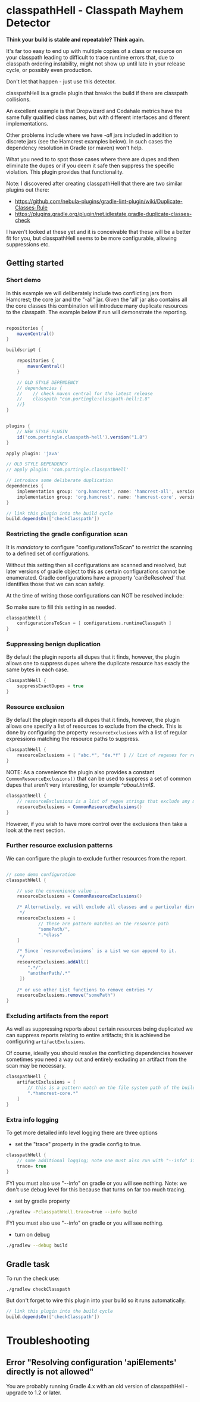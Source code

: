 # classpathHell - Classpath Mayhem Detector

__Think your build is stable and repeatable? Think again.__

It's far too easy to end up with multiple copies of a class or resource on your classpath leading to 
difficult to trace runtime errors that, due to classpath ordering instability, might not show up until 
late in your release cycle, or possibly even production. 

Don't let that happen - just use this detector.

classpathHell is a gradle plugin that breaks the build if there are classpath collisions.

An excellent example is that Dropwizard and Codahale metrics have the same fully qualified class names, but with different interfaces and different implementations.

Other problems include where we have _-all_ jars included in addition to discrete jars (see the Hamcrest examples below). 
In such cases the dependency resolution in Gradle (or maven) won't help.

What you need to to spot those cases where there are dupes and then eliminate the dupes or if you deem it safe then suppress the specific violation. 
This plugin provides that functionality.

Note: 
I discovered after creating classpathHell that there are two similar plugins out there:
- https://github.com/nebula-plugins/gradle-lint-plugin/wiki/Duplicate-Classes-Rule
- https://plugins.gradle.org/plugin/net.idlestate.gradle-duplicate-classes-check

I haven't looked at these yet and it is conceivable that these will be a better fit for you, but classpathHell seems to be more configurable, allowing suppressions etc.

## Getting started

### Short demo

In this example we will deliberately include two conflicting jars from Hamcrest; the core jar and the "-all" jar. 
Given the 'all' jar also contains all the core classes this combination will introduce many duplicate resources to the classpath.
The example below if run will demonstrate the reporting.

```groovy

repositories {
    mavenCentral()
}

buildscript {

    repositories {
        mavenCentral()
    }

    // OLD STYLE DEPENDENCY
    // dependencies {
    //    // check maven central for the latest release
    //    classpath "com.portingle:classpath-hell:1.8"
    //}
}


plugins {
    // NEW STYLE PLUGIN
    id('com.portingle.classpath-hell').version("1.8")
}

apply plugin: 'java'

// OLD STYLE DEPENDENCY
// apply plugin: 'com.portingle.classpathHell'

// introduce some deliberate duplication
dependencies {
    implementation group: 'org.hamcrest', name: 'hamcrest-all', version: '1.3'
    implementation group: 'org.hamcrest', name: 'hamcrest-core', version: '1.3'
}

// link this plugin into the build cycle
build.dependsOn(['checkClasspath'])
```

### Restricting the gradle configuration scan

It is *mandatory* to configure "configurationsToScan" to restrict the scanning to a defined set of configurations.

Without this setting then all configurations are scanned and resolved, but later versions of gradle object to this as certain configurations cannot be enumerated.
Gradle configurations have a property 'canBeResolved' that identifies those that we can scan safely.
  
At the time of writing those configurations can NOT be resolved include:   
 

So make sure to fill this setting in as needed.

```groovy
classpathHell {
    configurationsToScan = [ configurations.runtimeClasspath ]
}

```

### Suppressing benign duplication 

By default the plugin reports all dupes that it finds, however, the plugin allows one to suppress dupes
where the duplicate resource has exacly the same bytes in each case.

```groovy
classpathHell {
    suppressExactDupes = true
}
```

### Resource exclusion

By default the plugin reports all dupes that it finds, however, the plugin allows one specify a list of resources to exclude from the check.
This is done by configuring the property `resourceExclusions` with a list of regular expressions matching the resource paths to suppress. 

```groovy
classpathHell { 
    resourceExclusions = [ "abc.*", "de.*f" ] // list of regexes for resources to exclude 
}
```

NOTE: As a convenience the plugin also provides a constant `CommonResourceExclusions()` that can be used to suppress 
a set of common dupes that aren't very interesting, for example _^about.html\$_.

```groovy
classpathHell {
    // resourceExclusions is a list of regex strings that exclude any matching resources from the report 
    resourceExclusions = CommonResourceExclusions()
}
```

However, if you wish to have more control over the exclusions then take a look at the next section.  

### Further resource exclusion patterns 

We can configure the plugin to exclude further resources from the report. 

```groovy

// some demo configuration
classpathHell {

    // use the convenience value ..
    resourceExclusions = CommonResourceExclusions()

    /* Alternatively, we will exclude all classes and a particular directory.
     */
    resourceExclusions = [
            // these are pattern matches on the resource path
            "somePath/",
            ".*class"
    ]

    /* Since `resourceExclusions` is a List we can append to it.
     */
    resourceExclusions.addAll([
        ".*/", 
        "anotherPath/.*"
     ])
    
    /* or use other List functions to remove entries */
    resourceExclusions.remove("somePath")
}

```

### Excluding artifacts from the report

As well as suppressing reports about certain resources being duplicated we can suppress reports relating to entire artifacts; 
this is achieved be configuring `artifactExclusions`.

Of course, ideally you should resolve the conflicting dependencies however sometimes you need a way out and entirely excluding
an artifact from the scan may be necessary.

```groovy
classpathHell {
    artifactExclusions = [
        // this is a pattern match on the file system path of the build once the dependency has been downloaded locally
        ".*hamcrest-core.*"
    ]
}
```


### Extra info logging

To get more detailed info level logging there are three options
- set the "trace" property in the gradle config to true.

```groovy
classpathHell {
    // some additional logging; note one must also run with "--info" if you want to see this as the logging comes out with "INFO" level
    trace= true
}
```
FYI you must also use "--info" on gradle or you will see nothing.
Note: we don't use debug level for this because that turns on far too much tracing.

- set by gradle property

```bash
./gradlew -PclasspathHell.trace=true --info build
``` 
FYI you must also use "--info" on gradle or you will see nothing.

- turn on debug 

```bash
./gradlew --debug build
``` 

## Gradle task

To run the check use: 

```
./gradlew checkClasspath
```

But don't forget to wire this plugin into your build so it runs automatically.

```groovy
// link this plugin into the build cycle
build.dependsOn(['checkClasspath'])
```

# Troubleshooting

## Error "Resolving configuration 'apiElements' directly is not allowed"

You are probably running Gradle 4.x with an old version of classpathHell - upgrade to 1.2 or later.
